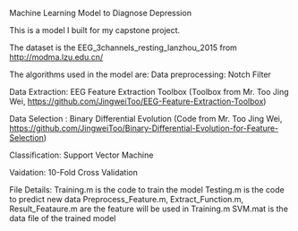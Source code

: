 Machine Learning Model to Diagnose Depression

This is a model I built for my capstone project.

The dataset is the EEG_3channels_resting_lanzhou_2015 from http://modma.lzu.edu.cn/

The algorithms used in the model are:
Data preprocessing: Notch Filter

Data Extraction: EEG Feature Extraction Toolbox (Toolbox from Mr. Too Jing Wei, https://github.com/JingweiToo/EEG-Feature-Extraction-Toolbox)

Data Selection : Binary Differential Evolution (Code from Mr. Too Jing Wei, https://github.com/JingweiToo/Binary-Differential-Evolution-for-Feature-Selection)

Classification: Support Vector Machine

Vaidation: 10-Fold Cross Validation


File Details:
Training.m is the code to train the model
Testing.m is the code to predict new data
Preprocess_Feature.m, Extract_Function.m, Result_Feataure.m are the feature will be used in Training.m
SVM.mat is the data file of the trained model
